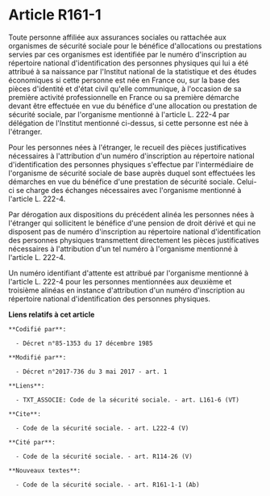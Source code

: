 # Article R161-1

Toute personne affiliée aux assurances sociales ou rattachée aux organismes de sécurité sociale pour le bénéfice
d'allocations ou prestations servies par ces organismes est identifiée par le numéro d'inscription au répertoire national
d'identification des personnes physiques qui lui a été attribué à sa naissance par l'Institut national de la statistique et
des études économiques si cette personne est née en France ou, sur la base des pièces d'identité et d'état civil qu'elle
communique, à l'occasion de sa première activité professionnelle en France ou sa première démarche devant être effectuée en
vue du bénéfice d'une allocation ou prestation de sécurité sociale, par l'organisme mentionné à l'article L. 222-4 par
délégation de l'Institut mentionné ci-dessus, si cette personne est née à l'étranger. 

Pour les personnes nées à l'étranger, le recueil des pièces justificatives nécessaires à l'attribution d'un numéro
d'inscription au répertoire national d'identification des personnes physiques s'effectue par l'intermédiaire de l'organisme
de sécurité sociale de base auprès duquel sont effectuées les démarches en vue du bénéfice d'une prestation de sécurité
sociale. Celui-ci se charge des échanges nécessaires avec l'organisme mentionné à l'article L. 222-4. 

Par dérogation aux dispositions du précédent alinéa les personnes nées à l'étranger qui sollicitent le bénéfice d'une pension
de droit dérivé et qui ne disposent pas de numéro d'inscription au répertoire national d'identification des personnes
physiques transmettent directement les pièces justificatives nécessaires à l'attribution d'un tel numéro à l'organisme
mentionné à l'article L. 222-4. 

Un numéro identifiant d'attente est attribué par l'organisme mentionné à l'article L. 222-4 pour les personnes mentionnées
aux deuxième et troisième alinéas en instance d'attribution d'un numéro d'inscription au répertoire national d'identification
des personnes physiques.

**Liens relatifs à cet article**

	**Codifié par**:

	  - Décret n°85-1353 du 17 décembre 1985

	**Modifié par**:

	  - Décret n°2017-736 du 3 mai 2017 - art. 1

	**Liens**:

	  - TXT_ASSOCIE: Code de la sécurité sociale. - art. L161-6 (VT)

	**Cite**:

	  - Code de la sécurité sociale. - art. L222-4 (V)

	**Cité par**:

	  - Code de la sécurité sociale. - art. R114-26 (V)

	**Nouveaux textes**:

	  - Code de la sécurité sociale. - art. R161-1-1 (Ab)

